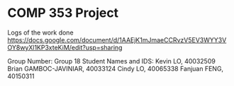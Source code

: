 # COMP 353 Project
Logs of the work done 
https://docs.google.com/document/d/1AAEjK1mJmaeCCRvzV5EV3WYY3VOY8wyXl1KP3xteKiM/edit?usp=sharing

Group Number: Group 18
Student Names and IDS:
Kevin LO, 40032509
Brian GAMBOC-JAVINIAR, 40033124
Cindy LO, 40065338
Fanjuan FENG, 40150311

